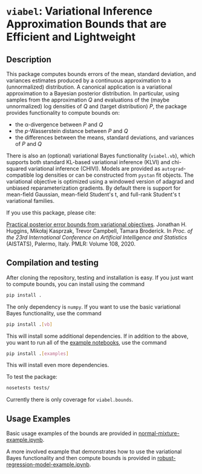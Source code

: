 #  `viabel`: Variational Inference Approximation Bounds that are Efficient and Lightweight

## Description

This package computes bounds errors of the mean, standard deviation, and variances
estimates produced by a continuous approximation to a (unnormalized) distribution.
A canonical application is a variational approximation to a Bayesian posterior
distribution.
In particular, using samples from the approximation *Q* and evaluations of the
(maybe unnormalized) log densities of *Q* and (target distribution) *P*,
the package provides functionality to compute bounds on:

* the &alpha;-divergence between *P* and *Q*
* the *p*-Wasserstein distance between *P* and *Q*
* the differences between the means, standard deviations, and variances of *P* and *Q*

There is also an (optional) variational Bayes functionality (`viabel.vb`), which
supports both standard KL-based variational inference (KLVI) and chi-squared
variational inference (CHIVI).
Models are provided as `autograd`-compatible log densities or can be constructed
from `pystan` fit objects.
The variational objective is optimized using a windowed version of adagrad
and unbiased reparameterization gradients.
By default there is support for mean-field Gaussian, mean-field Student's t,
and full-rank Student's t variational families.

If you use this package, please cite:

[Practical posterior error bounds from variational objectives](https://arxiv.org/abs/1910.04102).
Jonathan H. Huggins,
Miko&#0322;aj Kasprzak,
Trevor Campbell,
Tamara Broderick.
In *Proc. of the 23rd International Conference on Artificial Intelligence and
Statistics* (AISTATS), Palermo, Italy. PMLR: Volume 108, 2020.

## Compilation and testing

After cloning the repository, testing and installation is easy.
If you just want to compute bounds, you can install using the command
```bash
pip install .
```
The only dependency is `numpy`. If you want to use the basic variational Bayes
functionality, use the command
```bash
pip install .[vb]
```
This will install some additional dependencies.
If in addition to the above, you want to run all of the [example notebooks](notebooks),
use the command
```bash
pip install .[examples]
```
This will install even more dependencies.

To test the package:
```bash
nosetests tests/
```
Currently there is only coverage for `viabel.bounds`.

## Usage Examples

Basic usage examples of the bounds are provided in
[normal-mixture-example.ipynb](notebooks/normal-mixture-example.ipynb).

A more involved example that demonstrates how to use the variational Bayes functionality
and then compute bounds is provided in [robust-regression-model-example.ipynb](notebooks/robust-regression-model-example.ipynb).
